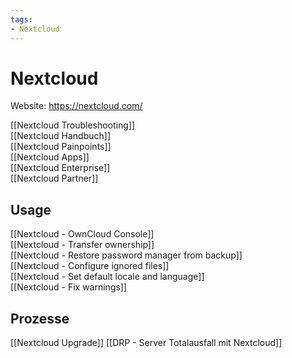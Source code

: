 ```yaml
---
tags:
- Nextcloud
---
```


# Nextcloud

Website: <https://nextcloud.com/>

[[Nextcloud Troubleshooting]]\
[[Nextcloud Handbuch]]\
[[Nextcloud Painpoints]]\
[[Nextcloud Apps]]\
[[Nextcloud Enterprise]]\
[[Nextcloud Partner]]

## Usage
 
 [[Nextcloud - OwnCloud Console]]\
 [[Nextcloud - Transfer ownership]]\
 [[Nextcloud - Restore password manager from backup]]\
 [[Nextcloud - Configure ignored files]]\
 [[Nextcloud - Set default locale and language]]\
 [[Nextcloud - Fix warnings]]

## Prozesse

[[Nextcloud Upgrade]]
[[DRP - Server Totalausfall mit Nextcloud]]